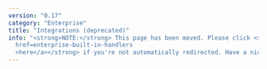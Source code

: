 ```yaml
---
version: "0.17"
category: "Enterprise"
title: "Integrations (deprecated)"
info: "<strong>NOTE:</strong> This page has been moved. Please click <strong><a
  href=enterprise-built-in-handlers
  >here</a></strong> if you're not automatically redirected. Have a nice day!"
---
```


<meta http-equiv="refresh" content="1;url=enterprise-built-in-handlers">
